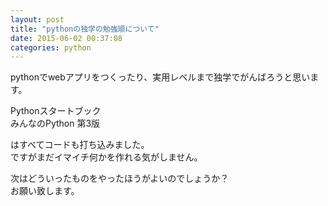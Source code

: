 ```yaml
---
layout: post
title: "pythonの独学の勉強順について"
date: 2015-06-02 00:37:08
categories: python
---
```

<p>pythonでwebアプリをつくったり、実用レベルまで独学でがんばろうと思います。</p>

<p>Pythonスタートブック<br>
みんなのPython 第3版</p>

<p>はすべてコードも打ち込みました。<br>
ですがまだイマイチ何かを作れる気がしません。</p>

<p>次はどういったものをやったほうがよいのでしょうか？<br>
お願い致します。</p>
